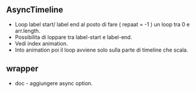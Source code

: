 ## AsyncTimeline
- Loop label start/ label end al posto di fare ( repaat = -1 ) un loop tra 0 e arr.length.
- Possibilita di loppare tra label-start e label-end.
- Vedi index animation.
- Into animation poi il loop avviene solo sulla parte di timeline che scala.


## wrapper
- doc - aggiungere async option.


